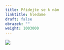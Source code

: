 ```yaml
---
title: Přidejte se k nám
linktitle: hledame
draft: false
obrazek: ""
weight: 1003000
---
```

![](/assets/media/inzerat-1-.jpg)